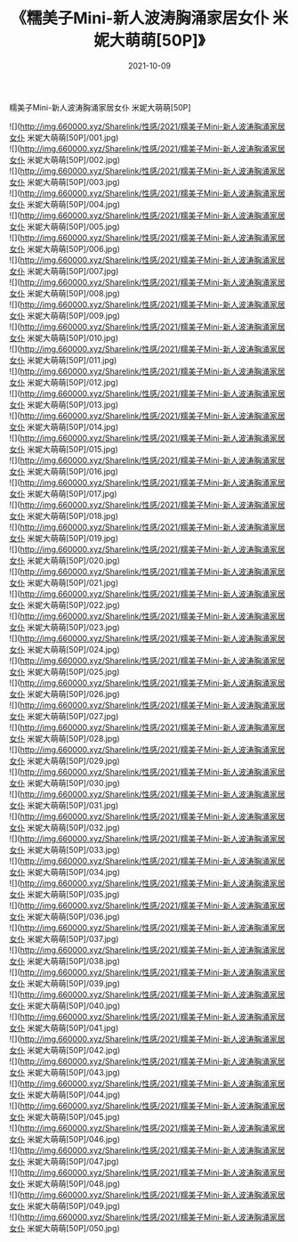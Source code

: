 ﻿---
layout: post
title:  《糯美子Mini-新人波涛胸涌家居女仆 米妮大萌萌[50P]》
date:   2021-10-09
img: http://img.660000.xyz/Sharelink/性感/2021/糯美子Mini-新人波涛胸涌家居女仆 米妮大萌萌[50P]/000.jpg
categories: [美女, 清纯, 唯美]
---

糯美子Mini-新人波涛胸涌家居女仆 米妮大萌萌[50P]

  ![](http://img.660000.xyz/Sharelink/性感/2021/糯美子Mini-新人波涛胸涌家居女仆 米妮大萌萌[50P]/001.jpg) <br> ![](http://img.660000.xyz/Sharelink/性感/2021/糯美子Mini-新人波涛胸涌家居女仆 米妮大萌萌[50P]/002.jpg) <br> ![](http://img.660000.xyz/Sharelink/性感/2021/糯美子Mini-新人波涛胸涌家居女仆 米妮大萌萌[50P]/003.jpg) <br> ![](http://img.660000.xyz/Sharelink/性感/2021/糯美子Mini-新人波涛胸涌家居女仆 米妮大萌萌[50P]/004.jpg) <br> ![](http://img.660000.xyz/Sharelink/性感/2021/糯美子Mini-新人波涛胸涌家居女仆 米妮大萌萌[50P]/005.jpg) <br> ![](http://img.660000.xyz/Sharelink/性感/2021/糯美子Mini-新人波涛胸涌家居女仆 米妮大萌萌[50P]/006.jpg) <br> ![](http://img.660000.xyz/Sharelink/性感/2021/糯美子Mini-新人波涛胸涌家居女仆 米妮大萌萌[50P]/007.jpg) <br> ![](http://img.660000.xyz/Sharelink/性感/2021/糯美子Mini-新人波涛胸涌家居女仆 米妮大萌萌[50P]/008.jpg) <br> ![](http://img.660000.xyz/Sharelink/性感/2021/糯美子Mini-新人波涛胸涌家居女仆 米妮大萌萌[50P]/009.jpg) <br> ![](http://img.660000.xyz/Sharelink/性感/2021/糯美子Mini-新人波涛胸涌家居女仆 米妮大萌萌[50P]/010.jpg) <br> ![](http://img.660000.xyz/Sharelink/性感/2021/糯美子Mini-新人波涛胸涌家居女仆 米妮大萌萌[50P]/011.jpg) <br> ![](http://img.660000.xyz/Sharelink/性感/2021/糯美子Mini-新人波涛胸涌家居女仆 米妮大萌萌[50P]/012.jpg) <br> ![](http://img.660000.xyz/Sharelink/性感/2021/糯美子Mini-新人波涛胸涌家居女仆 米妮大萌萌[50P]/013.jpg) <br> ![](http://img.660000.xyz/Sharelink/性感/2021/糯美子Mini-新人波涛胸涌家居女仆 米妮大萌萌[50P]/014.jpg) <br> ![](http://img.660000.xyz/Sharelink/性感/2021/糯美子Mini-新人波涛胸涌家居女仆 米妮大萌萌[50P]/015.jpg) <br> ![](http://img.660000.xyz/Sharelink/性感/2021/糯美子Mini-新人波涛胸涌家居女仆 米妮大萌萌[50P]/016.jpg) <br> ![](http://img.660000.xyz/Sharelink/性感/2021/糯美子Mini-新人波涛胸涌家居女仆 米妮大萌萌[50P]/017.jpg) <br> ![](http://img.660000.xyz/Sharelink/性感/2021/糯美子Mini-新人波涛胸涌家居女仆 米妮大萌萌[50P]/018.jpg) <br> ![](http://img.660000.xyz/Sharelink/性感/2021/糯美子Mini-新人波涛胸涌家居女仆 米妮大萌萌[50P]/019.jpg) <br> ![](http://img.660000.xyz/Sharelink/性感/2021/糯美子Mini-新人波涛胸涌家居女仆 米妮大萌萌[50P]/020.jpg) <br> ![](http://img.660000.xyz/Sharelink/性感/2021/糯美子Mini-新人波涛胸涌家居女仆 米妮大萌萌[50P]/021.jpg) <br> ![](http://img.660000.xyz/Sharelink/性感/2021/糯美子Mini-新人波涛胸涌家居女仆 米妮大萌萌[50P]/022.jpg) <br> ![](http://img.660000.xyz/Sharelink/性感/2021/糯美子Mini-新人波涛胸涌家居女仆 米妮大萌萌[50P]/023.jpg) <br> ![](http://img.660000.xyz/Sharelink/性感/2021/糯美子Mini-新人波涛胸涌家居女仆 米妮大萌萌[50P]/024.jpg) <br> ![](http://img.660000.xyz/Sharelink/性感/2021/糯美子Mini-新人波涛胸涌家居女仆 米妮大萌萌[50P]/025.jpg) <br> ![](http://img.660000.xyz/Sharelink/性感/2021/糯美子Mini-新人波涛胸涌家居女仆 米妮大萌萌[50P]/026.jpg) <br> ![](http://img.660000.xyz/Sharelink/性感/2021/糯美子Mini-新人波涛胸涌家居女仆 米妮大萌萌[50P]/027.jpg) <br> ![](http://img.660000.xyz/Sharelink/性感/2021/糯美子Mini-新人波涛胸涌家居女仆 米妮大萌萌[50P]/028.jpg) <br> ![](http://img.660000.xyz/Sharelink/性感/2021/糯美子Mini-新人波涛胸涌家居女仆 米妮大萌萌[50P]/029.jpg) <br> ![](http://img.660000.xyz/Sharelink/性感/2021/糯美子Mini-新人波涛胸涌家居女仆 米妮大萌萌[50P]/030.jpg) <br> ![](http://img.660000.xyz/Sharelink/性感/2021/糯美子Mini-新人波涛胸涌家居女仆 米妮大萌萌[50P]/031.jpg) <br> ![](http://img.660000.xyz/Sharelink/性感/2021/糯美子Mini-新人波涛胸涌家居女仆 米妮大萌萌[50P]/032.jpg) <br> ![](http://img.660000.xyz/Sharelink/性感/2021/糯美子Mini-新人波涛胸涌家居女仆 米妮大萌萌[50P]/033.jpg) <br> ![](http://img.660000.xyz/Sharelink/性感/2021/糯美子Mini-新人波涛胸涌家居女仆 米妮大萌萌[50P]/034.jpg) <br> ![](http://img.660000.xyz/Sharelink/性感/2021/糯美子Mini-新人波涛胸涌家居女仆 米妮大萌萌[50P]/035.jpg) <br> ![](http://img.660000.xyz/Sharelink/性感/2021/糯美子Mini-新人波涛胸涌家居女仆 米妮大萌萌[50P]/036.jpg) <br> ![](http://img.660000.xyz/Sharelink/性感/2021/糯美子Mini-新人波涛胸涌家居女仆 米妮大萌萌[50P]/037.jpg) <br> ![](http://img.660000.xyz/Sharelink/性感/2021/糯美子Mini-新人波涛胸涌家居女仆 米妮大萌萌[50P]/038.jpg) <br> ![](http://img.660000.xyz/Sharelink/性感/2021/糯美子Mini-新人波涛胸涌家居女仆 米妮大萌萌[50P]/039.jpg) <br> ![](http://img.660000.xyz/Sharelink/性感/2021/糯美子Mini-新人波涛胸涌家居女仆 米妮大萌萌[50P]/040.jpg) <br> ![](http://img.660000.xyz/Sharelink/性感/2021/糯美子Mini-新人波涛胸涌家居女仆 米妮大萌萌[50P]/041.jpg) <br> ![](http://img.660000.xyz/Sharelink/性感/2021/糯美子Mini-新人波涛胸涌家居女仆 米妮大萌萌[50P]/042.jpg) <br> ![](http://img.660000.xyz/Sharelink/性感/2021/糯美子Mini-新人波涛胸涌家居女仆 米妮大萌萌[50P]/043.jpg) <br> ![](http://img.660000.xyz/Sharelink/性感/2021/糯美子Mini-新人波涛胸涌家居女仆 米妮大萌萌[50P]/044.jpg) <br> ![](http://img.660000.xyz/Sharelink/性感/2021/糯美子Mini-新人波涛胸涌家居女仆 米妮大萌萌[50P]/045.jpg) <br> ![](http://img.660000.xyz/Sharelink/性感/2021/糯美子Mini-新人波涛胸涌家居女仆 米妮大萌萌[50P]/046.jpg) <br> ![](http://img.660000.xyz/Sharelink/性感/2021/糯美子Mini-新人波涛胸涌家居女仆 米妮大萌萌[50P]/047.jpg) <br> ![](http://img.660000.xyz/Sharelink/性感/2021/糯美子Mini-新人波涛胸涌家居女仆 米妮大萌萌[50P]/048.jpg) <br> ![](http://img.660000.xyz/Sharelink/性感/2021/糯美子Mini-新人波涛胸涌家居女仆 米妮大萌萌[50P]/049.jpg) <br> ![](http://img.660000.xyz/Sharelink/性感/2021/糯美子Mini-新人波涛胸涌家居女仆 米妮大萌萌[50P]/050.jpg) <br>